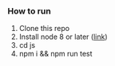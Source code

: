 ### How to run
1) Clone this repo
2) Install node 8 or later ([link](https://nodejs.org))
3) cd js
4) npm i && npm run test
